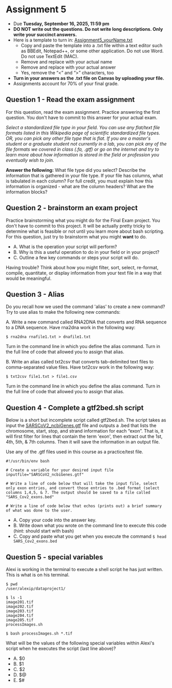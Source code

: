 # Assignment 5

- Due **Tuesday, September 16, 2025, 11:59 pm** 
- **DO NOT write out the questions. Do not write long descriptions. Only write your succinct answers.**
- Here is a template to turn in: [Assignment5_yourName.txt](Assignment5_yourName.txt)
  - Copy and paste the template into a .txt file within a text editor such as BBEdit, Notepad++, or some other application. Do not use Word. Do not use TextEdit (MAC).
  - Remove and replace with your actual name
  - Remove and replace with your actual answer
  - Yes, remove the “<” and “>” characters, too
- **Turn in your answers as the .txt file on Canvas by uploading your file.**
- Assignments account for 70% of your final grade. 


## Question 1 - Read the exam assignment

For this question, read the exam assignment. Practice answering the first question. You don't have to commit to this answer for your actual exam.

*Select a standardized file type in your field. You can use any flat/text file formats listed in this Wikipedia page of scientific standardized file types. OR, you can pick any other file type that is flat. If you are a master's student or a graduate student not currently in a lab, you can pick any of the file formats we covered in class (.fa, .gtf) or go on the internet and try to learn more about how information is stored in the field or profession you eventually wish to join.*

**Answer the following:** What file type did you select? Describe the information that is gathered in your file type. If your file has columns, what is tabulated in each column? For full credit, you must explain how this information is organized - what are the column headers? What are the information blocks?

## Question 2 - brainstorm an exam project

Practice brainstorming what you might do for the Final Exam project. You don't have to commit to this project. It will be actually pretty tricky to determine what is feasible or not until you learn more about bash scripting. For this question, just try to brainstorm what you might **want** to do.

- A. What is the operation your script will perform?
- B. Why is this a useful operation to do in your field or in your project?
- C. Outline a few key commands or steps your script will do.

Having trouble? Think about how you might filter, sort, select, re-format, compile, quantitate, or display information from your text file in a way that would be meaningful.

## Question 3 - Alias

Do you recall how we used the command 'alias' to create a new command? Try to use alias to make the following new commands:

A. Write a new command called RNA2DNA that converts and RNA sequence to a DNA sequence. Have rna2dna work in the following way:

```
$ rna2dna rnafile1.txt > dnafile1.txt
```

Turn in the command line in which you define the alias command. Turn in the full line of code that allowed you to assign that alias.

B. Write an alias called txt2csv that converts tab-delimited text files to comma-separated value files. Have txt2csv work in the following way:

```
$ txt2csv file1.txt > file1.csv
```

Turn in the command line in which you define the alias command. Turn in the full line of code that allowed you to assign that alias.

## Question 4 - Complete a gtf2bed.sh script

Below is a short but incomplete script called gtf2bed.sh. The script takes as input the [SARSCoV2_ncbiGenes.gtf](https://github.com/jesshill/CSU-2025FA-DSCI-510-001_LINUX_as_a_computational_platform/blob/main/Data/SARSCoV2_ncbiGenes.gtf) file and outputs a .bed that lists the chromosome, start, stop, and strand information for each “exon”. That is, it will first filter for lines that contain the term 'exon', then extract out the 1st, 4th, 5th, & 7th columns. Then it will save the information in an output file.

Use any of the .gtf files used in this course as a practice/test file.

```
#!/usr/bin/env bash
 
# Create a variable for your desired input file
inputfile="SARSCoV2_ncbiGenes.gtf"
 
# Write a line of code below that will take the input file, select only exon entries, and convert those entries to .bed format (select columns 1,4,5, & 7. The output should be saved to a file called "SARS_Cov2_exons.bed"
 
# Write a line of code below that echos (prints out) a brief summary of what was done to the user.
```

- A. Copy your code into the answer key.
- B. Write down what you wrote on the command line to execute this code (hint: should start with bash)
- C. Copy and paste what you get when you execute the command `$ head SARS_Cov2_exons.bed`

## Question 5 - special variables

Alexi is working in the terminal to execute a shell script he has just written. This is what is on his terminal.

```
$ pwd
/user/alexip/dataproject1/
 
$ ls -1
image201.tif
image202.tif
image203.tif
image204.tif
image205.tif
processImages.sh
 
$ bash processImages.sh *.tif
```

What will be the values of the following special variables within Alexi's script when he executes the script (last line above)?

- A. $0
- B. $1
- C. $2
- D. $@
- E. $#
